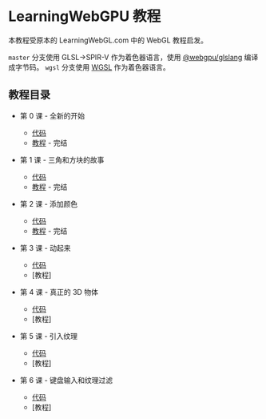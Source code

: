 # LearningWebGPU 教程

本教程受原本的 LearningWebGL.com 中的 WebGL 教程启发。

`master` 分支使用 GLSL->SPIR-V 作为着色器语言，使用 [@webgpu/glslang](https://www.npmjs.com/package/@webgpu/glslang) 编译成字节码。
`wgsl` 分支使用 [WGSL](https://gpuweb.github.io/gpuweb/wgsl.html) 作为着色器语言。


## 教程目录

 - 第 0 课 - 全新的开始

   - [代码](https://github.com/hjlld/LearningWebGPU/tree/master/Lesson0_Whole_new_start/Code)
   - [教程](https://github.com/hjlld/LearningWebGPU/blob/master/Lesson0_Whole_new_start/Tutorial/Lesson0_Whole_new_start.md) - 完结

 - 第 1 课 - 三角和方块的故事

   - [代码](https://github.com/hjlld/LearningWebGPU/tree/master/Lesson1_Triangle_and_square/Code)
   - [教程](https://github.com/hjlld/LearningWebGPU/blob/master/Lesson1_Triangle_and_square/Tutorial/Lesson1_Triangle_and_square.md) - 完结

 - 第 2 课 - 添加颜色

   - [代码](https://github.com/hjlld/LearningWebGPU/tree/master/Lesson2_Add_Color/Code)
   - [教程](https://github.com/hjlld/LearningWebGPU/blob/master/Lesson2_Add_Color/Tutorial/Lesson2_Add_colors.md) - 完结

 - 第 3 课 - 动起来

   - [代码](https://github.com/hjlld/LearningWebGPU/tree/master/Lesson3_Animate/Code)
   - [教程]

 - 第 4 课 - 真正的 3D 物体

   - [代码](https://github.com/hjlld/LearningWebGPU/tree/master/Lesson4_Someting_real_3D/Code)
   - [教程]

 - 第 5 课 - 引入纹理

   - [代码](https://github.com/hjlld/LearningWebGPU/tree/master/Lesson5_Texture/Code)
   - [教程]

 - 第 6 课 - 键盘输入和纹理过滤

   - [代码](https://github.com/hjlld/LearningWebGPU/tree/master/Lesson6_Interactive_and_texture_filter/Code)
   - [教程]